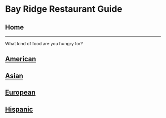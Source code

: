 # Bay Ridge Restaurant Guide
## Home
---
What kind of food are you hungry for?
## [American](american/american.md)
## [Asian](asian/asian.md)
## [European](european/european.md)
## [Hispanic](hispanic/hispanic.md)